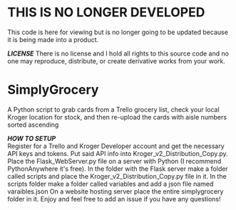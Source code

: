 # THIS IS NO LONGER DEVELOPED <br>
This code is here for viewing but is no longer going to be updated because it is being made into a product.

***LICENSE***
There is no license and I hold all rights to this source code and no one may reproduce, distribute, or create derivative works from your work.
 
 # SimplyGrocery
A Python script to grab cards from a Trello grocery list, check your local Kroger location for stock, and then re-upload the cards with aisle numbers sorted ascending

***HOW TO SETUP*** <br>
Register for a Trello and Kroger Developer account and get the necessary API keys and tokens.
Put said API info into Kroger_v2_Distribution_Copy.py.
Place the Flask_WebServer.py file on a server with Python (I recommend PythonAnywhere it's free).
In the folder with the Flask server make a folder called scripts and place the Kroger_v2_Distribution_Copy.py file in it.
In the scripts folder make a folder called variables and add a json file named varaibles.json
On a website hosting server place the entire simplygrocery folder in it.
Enjoy and feel free to add an issue if you have any questions!
